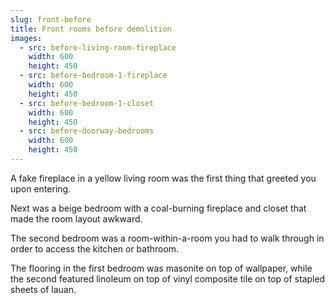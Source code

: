 ```yaml
---
slug: front-before
title: Front rooms before demolition
images:
  - src: before-living-room-fireplace
    width: 600
    height: 450
  - src: before-bedroom-1-fireplace
    width: 600
    height: 450
  - src: before-bedroom-1-closet
    width: 600
    height: 450
  - src: before-doorway-bedrooms
    width: 600
    height: 450
---
```

A fake fireplace in a yellow living room was the first thing that greeted you upon entering.

Next was a beige bedroom with a coal-burning fireplace and closet that made the room layout awkward.

The second bedroom was a room-within-a-room you had to walk through in order to access the kitchen or bathroom.

The flooring in the first bedroom was masonite on top of wallpaper, while the second featured linoleum on top of vinyl composite tile on top of stapled sheets of lauan.
